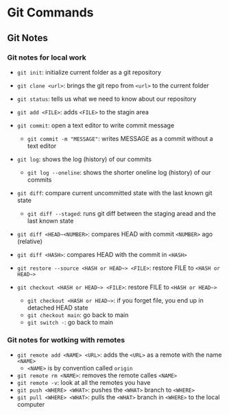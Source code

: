 # Git Commands

## Git Notes

### Git notes for local work

- `git init`: initialize current folder as a git repository
- `git clone <url>`: brings the git repo from `<url>` to the current folder
- `git status`: tells us what we need to know about our repository

- `git add <FILE>`: adds `<FILE>` to the stagin area
- `git commit`: open a text editor to write commit message

  - `git commit -m "MESSAGE"`: writes MESSAGE as a commit without a text editor

- `git log`: shows the log (history) of our commits

  - `git log --oneline`: shows the shorter oneline log (history) of our commits

- `git diff`: compare current uncommitted state with the last known git state
  - `git diff --staged`: runs git diff between the staging aread and the last known state
- `git diff <HEAD~<NUMBER>`: compares HEAD with commit `<NUMBER>` ago (relative)
- `git diff <HASH>`: compares HEAD with the commit in `<HASH>`

- `git restore --source <HASH or HEAD~> <FILE>`: restore FILE to `<HASH or HEAD~>`

- `git checkout <HASH or HEAD~> <FILE>`: restore FILE to `<HASH or HEAD~>`

  - `git checkout <HASH or HEAD~>`: if you forget file, you end up in detached HEAD state
  - `git checkout main`: go back to main
  - `git switch -`: go back to main

### Git notes for wotking with remotes

- `git remote add <NAME> <URL>`: adds the `<URL>` as a remote with the name `<NAME>`
  - `<NAME>` is by convention called `origin`
- `git remote rm <NAME>`: removes the remote calles `<NAME>`
- `git remote -v`: look at all the remotes you have
- `git push <WHERE> <WHAT>`: pushes the `<WHAT>` branch to `<WHERE>`
- `git pull <WHERE> <WHAT>`: pulls the `<WHAT>` branch in `<WHERE>` to the local computer
